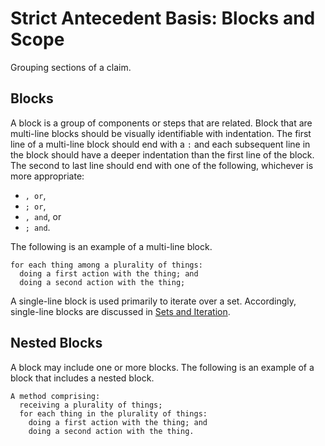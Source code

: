 Strict Antecedent Basis: Blocks and Scope
===========

Grouping sections of a claim.

## Blocks

A block is a group of components or steps that are related. Block that are multi-line blocks should be visually identifiable with indentation. The first line of a  multi-line block should end with a `:` and each subsequent line in the block should have a deeper indentation than the first line of the block. The second to last line should end with one of the following, whichever is more appropriate:

- `, or`,
- `; or`,
- `, and`, or
- `; and`.

The following is an example of a  multi-line block.

``` claim
for each thing among a plurality of things:
  doing a first action with the thing; and
  doing a second action with the thing;
```

A single-line block is used primarily to iterate over a set. Accordingly, single-line blocks are discussed in [Sets and Iteration](/posts/sab-sets-and-iteration). 

## Nested Blocks

A block may include one or more blocks.  The following is an example of a block that includes a nested block.

``` claim
A method comprising:
  receiving a plurality of things;
  for each thing in the plurality of things:
    doing a first action with the thing; and
    doing a second action with the thing.
```
